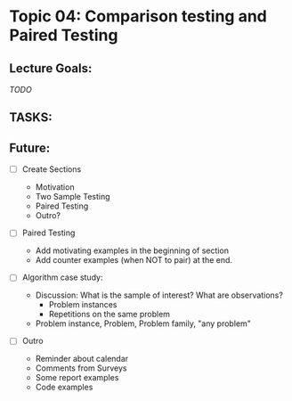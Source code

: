 # Topic 04: Comparison testing and Paired Testing
## Lecture Goals:
*TODO*


## TASKS:
## Future:
- [ ] Create Sections
  - Motivation
  - Two Sample Testing
  - Paired Testing
  - Outro?

- [ ] Paired Testing
  - Add motivating examples in the beginning of section
  - Add counter examples (when NOT to pair) at the end.

- [ ] Algorithm case study:
  - Discussion: What is the sample of interest? What are observations?
    - Problem instances
    - Repetitions on the same problem
  - Problem instance, Problem, Problem family, "any problem"

- [ ] Outro
  - Reminder about calendar
  - Comments from Surveys
  - Some report examples
  - Code examples
